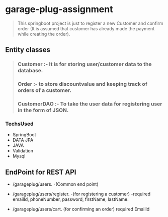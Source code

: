# garage-plug-assignment
> This springboot project is just to register a new Customer and confirm order (It is
assumed that customer has already made the payment while creating the order).

## Entity classes
> ### Customer :- It is for storing user/customer data to the database.
> ### Order :- to store discountvalue and keeping track of orders of a customer.
> ### CustomerDAO :- To take the user data for registering user in the form of JSON.

### TechsUsed
- SpringBoot
- DATA JPA
- JAVA
- Validation
- Mysql

## EndPoint for REST API
- /garageplug/users. 
   -(Common end point)
- /garageplug/users/register. 
   -(for registering a customer)
   -required emailId, phoneNumber, password, firstName, lastName.

- /garageplug/users/cart.
  (for confirming an order)
   required EmailId
